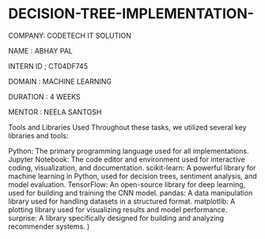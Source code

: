 # DECISION-TREE-IMPLEMENTATION-

COMPANY: CODETECH IT SOLUTION

NAME : ABHAY PAL

INTERN ID ; CT04DF745

DOMAIN : MACHINE LEARNING

DURATION : 4 WEEKS

MENTOR : NEELA SANTOSH




Tools and Libraries Used Throughout these tasks, we utilized several key libraries and tools:

Python: The primary programming language used for all implementations. Jupyter Notebook: The code editor and environment used for interactive coding, visualization, and documentation. scikit-learn: A powerful library for machine learning in Python, used for decision trees, sentiment analysis, and model evaluation. TensorFlow: An open-source library for deep learning, used for building and training the CNN model. pandas: A data manipulation library used for handling datasets in a structured format. matplotlib: A plotting library used for visualizing results and model performance. surprise: A library specifically designed for building and analyzing recommender systems. )

